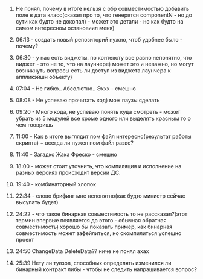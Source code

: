 1. Не понял, почему в итоге нельзя с обр совместимостью добавить поле в дата класс(сказал про то, что генерятся componentN - но до сути как будто не докопал) - может это детали - но как будто на самом интересном остановиил меня)
2. 06:13 - создать новый репозиторий нужно, чтоб удобнее было - почему?
3. 06:30 - у нас есть виджеты. по контексту все равно непонятно, что виджет - это не то, что на лаунчере) может это и неважно, но могут возникнуть вопросы есть ли доступ из виджета лаунчера к аппликэйшн объекту)
4. 07:04 - Не гибко.. Абсолютно.. Эххх - смешно
5. 08:08 - Не успеваю прочитать код) мож паузы сделать
6. 09:20 - Много кода, не успеваю понять куда смотреть - может убрать из 5 модулей все кроме одного или выделять красным то о чем гоовришь
7. 11:00 - Как в итоге выглядит пом файл интересно(результат работы скрипта) + всегда ли нужен пом файл разве?
8. 11:40 - Загадко Жака Фреско - смешно
9. 18:00 - может стоит уточнить, что компиляция и исполнение на разных версиях происходит версии ДС.
10. 19:40 - комбинаторный хлопок
11. 22:34 - слово брифинг мне непонятно(как будто министр сейчас высупать будет)
12. 24:22 - что такое бинарная совместимость то не рассказал?(этот термин впервые появляется до этого - обычная обратная совместимость)
	хорошо бы показать пример, как бинарная совместимость может зафейлиться, но скомпилиться успешно проект
13. 24:50 ChangeData DeleteData?? ниче не понял ахах


14. 25:39 Нету ли тулзов, способных определять изменился ли бинарный контракт либы - чтобы не следить напрашивается вопрос?
